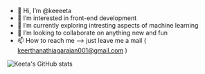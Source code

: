 - 👋 Hi, I’m @keeeeta
- 👀 I’m interested in front-end development
- 🌱 I’m currently exploring intresting aspects of machine learning
- 💞️ I’m looking to collaborate on anything new and fun
- 📫 How to reach me --> just leave me a mail ( keerthanathiagarajan001@gmail.com )

<!---
keeeeta/keeeeta is a ✨ special ✨ repository because its `README.md` (this file) appears on your GitHub profile.
You can click the Preview link to take a look at your changes.
--->


![Keeta's GitHub stats](https://github-readme-stats.vercel.app/api?username=keeeeta&count_private=true&show_icons=true&theme=tokyonight)

